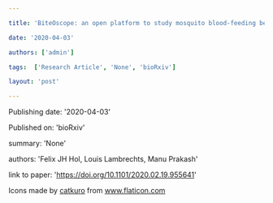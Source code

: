 ---
title: 'BiteOscope: an open platform to study mosquito blood-feeding behavior '
date: '2020-04-03'
authors: ['admin']
tags:  ['Research Article', 'None', 'bioRxiv']
layout: 'post'
---
Publishing date: '2020-04-03'

Published on: 'bioRxiv'

summary: 'None'

authors: 'Felix JH Hol,  Louis Lambrechts,  Manu Prakash'

link to paper: 'https://doi.org/10.1101/2020.02.19.955641'

Icons made by <a href="https://www.flaticon.com/free-icon/bookshelves_3576884" title="catkuro">catkuro</a> from <a href="https://www.flaticon.com/" title="Flaticon"> www.flaticon.com</a>